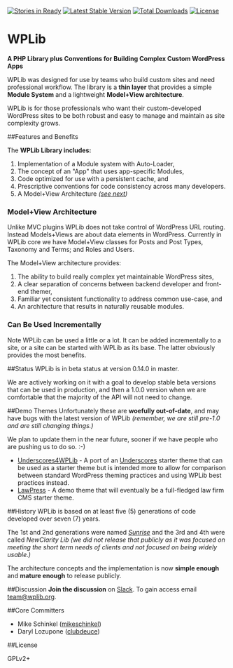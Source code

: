 [![Stories in Ready](https://badge.waffle.io/wplib/wplib.png?label=ready&title=Ready)](https://waffle.io/wplib/wplib)
[![Latest Stable Version](https://poser.pugx.org/wplib/wplib/v/stable)](https://packagist.org/packages/wplib/wplib)
[![Total Downloads](https://poser.pugx.org/wplib/wplib/downloads)](https://packagist.org/packages/wplib/wplib)
[![License](https://poser.pugx.org/wplib/wplib/license)](https://packagist.org/packages/wplib/wplib)
# WPLib
**A PHP Library plus Conventions for Building Complex Custom WordPress Apps**

WPLib was designed for use by teams who build custom sites and need professional workflow. The library is a **thin layer** that provides a simple **Module System** and a lightweight **Model+View architecture**.

WPLib is for those professionals who want their custom-developed WordPress sites to be both robust and easy to manage and maintain as site complexity grows.

##Features and Benefits

The **WPLib Library includes:**

1. Implementation of a Module system with Auto-Loader,
2. The concept of an "App" that uses app-specific Modules,
3. Code optimized for use with a persistent cache, and
4. Prescriptive conventions for code consistency across many developers.
5. A Model+View Architecture _([_see next_](#modelview-architecture))_

<a id="model-view-architecture" ></a>
### Model+View Architecture

Unlike MVC plugins WPLib does not take control of WordPress URL routing. Instead Models+Views are about data elements in WordPress. Currently in WPLib core we have Model+View classes for Posts and Post Types, Taxonomy and Terms; and Roles and Users.

The Model+View architecture provides:

1. The ability to build really complex yet maintainable WordPress sites,
3. A clear separation of concerns between backend developer and front-end themer,
2. Familiar yet consistent functionality to address common use-case, and
4. An architecture that results in naturally reusable modules.

### Can Be Used Incrementally
Note WPLib can be used a little or a lot. It can be added incrementally to a site, or a site can be started with WPLib as its base. The latter obviously provides the most benefits.


##Status
WPLib is in beta status at version 0.14.0 in master.

We are actively working on it with a goal to develop stable beta versions that can be used in production, and then a 1.0.0 version when we are comfortable that the majority of the API will not need to change.

##Demo Themes
Unfortunately these are **woefully out-of-date**, and may have bugs with the latest version of WPLib _(remember, we are still pre-1.0 and are still changing things.)_

We plan to update them in the near future, sooner if we have people who are pushing us to do so. :-)

- [Underscores4WPLib](https://github.com/wplib/underscores4wplib) - A port of an [Underscores](http://underscores.me) starter theme that can be used as a starter theme but is intended more to allow for comparison between standard WordPress theming practices and using WPLib best practices instead.
- [LawPress](https://github.com/wplib/lawpress) - A demo theme that will eventually be a full-fledged law firm CMS starter theme.

##History
WPLib is based on at least five (5) generations of code developed over seven (7) years.

The 1st and 2nd generations were named [_Sunrise_](https://bitbucket.org/newclarity/sunrise-1) and the 3rd and 4th were called _NewClarity Lib (we did not release that publicly as it was focused on meeting the short term needs of clients and not focused on being widely usable.)_

The architecture concepts and the implementation is now **simple enough** and **mature enough** to release publicly.

##Discussion
**Join the discussion** on [Slack](https://wplib.slack.com).  To gain access email [team@wplib.org](mailto:team@wplib.org).

##Core Committers

- Mike Schinkel ([mikeschinkel](https://github.com/mikeschinkel))
- Daryl Lozupone ([clubdeuce](https://github.com/clubdeuce))

##License

GPLv2+
